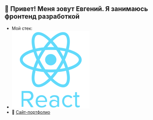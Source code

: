 ## 👋 Привет! Меня зовут Евгений. Я занимаюсь фронтенд разработкой
- Мой стек:
- ![Screenshot of a comment on a GitHub issue showing an image, added in the Markdown, of an Octocat smiling and raising a tentacle.](https://github.com/devicons/devicon/blob/master/icons/react/react-original-wordmark.svg)
- 👀 [Сайт-портфолио](https://eugenepokalyuk.github.io/profile-new/)
